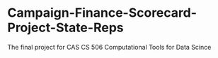 # Campaign-Finance-Scorecard-Project-State-Reps
The final project for CAS CS 506 Computational Tools for Data Scince
